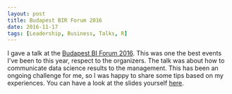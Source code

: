 ```yaml
---
layout: post
title: Budapest BIR Forum 2016
date: 2016-11-17
tags: [Leadership, Business, Talks, R]
---
```


I gave a talk at the [Budapest BI Forum 2016](http://budapestbiforum.hu/2016/hu/#eloadok). This was one the best events I've been to this year, respect to the organizers. The talk was about how to communicate data science results to the management. This has been an ongoing challenge for me, so I was happy to share some tips based on my experiences. You can have a look at the slides yourself [here](http://agostontorok.github.io/research/how_to_tell_your_results/#/1).
